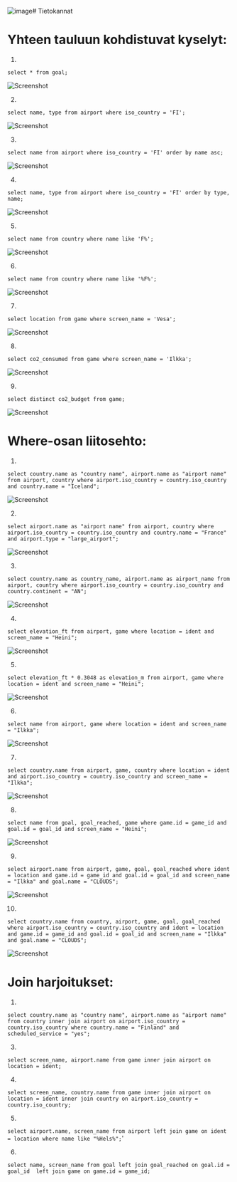 ![image](https://github.com/user-attachments/assets/434a938e-2c77-4e73-b1a9-bc7a3a06c0bd)# Tietokannat

# Yhteen tauluun kohdistuvat kyselyt:

1.
`select * from goal;`

![Screenshot](https://raw.githubusercontent.com/SolMaakinen/tietokannat/3c816e06e35bde5dddca210c2d98b49c047fa34d/Screenshot%202024-09-18%20114117.png)

2.
`select name, type from airport where iso_country = 'FI';`

![Screenshot](https://raw.githubusercontent.com/SolMaakinen/tietokannat/0e0f2c48fb1a7819e591af2ee25b761a0bd336cd/Screenshot%202024-09-18%20120901.png)

3.
`select name from airport where iso_country = 'FI' order by name asc;`

![Screenshot](https://raw.githubusercontent.com/SolMaakinen/tietokannat/0e0f2c48fb1a7819e591af2ee25b761a0bd336cd/Screenshot%202024-09-18%20121527.png)

4.
`select name, type from airport where iso_country = 'FI' order by type, name;`

![Screenshot](https://raw.githubusercontent.com/SolMaakinen/tietokannat/0e0f2c48fb1a7819e591af2ee25b761a0bd336cd/Screenshot%202024-09-18%20121902.png)

5.
`select name from country where name like 'F%';`

![Screenshot](https://raw.githubusercontent.com/SolMaakinen/tietokannat/0e0f2c48fb1a7819e591af2ee25b761a0bd336cd/Screenshot%202024-09-18%20122852.png)

6.
`select name from country where name like '%F%';`

![Screenshot](https://raw.githubusercontent.com/SolMaakinen/tietokannat/0e0f2c48fb1a7819e591af2ee25b761a0bd336cd/Screenshot%202024-09-18%20124559.png)

7.
`select location from game where screen_name = 'Vesa';`

![Screenshot](https://raw.githubusercontent.com/SolMaakinen/tietokannat/0e0f2c48fb1a7819e591af2ee25b761a0bd336cd/Screenshot%202024-09-18%20124754.png)

8.
`select co2_consumed from game where screen_name = 'Ilkka';`

![Screenshot](https://raw.githubusercontent.com/SolMaakinen/tietokannat/0e0f2c48fb1a7819e591af2ee25b761a0bd336cd/Screenshot%202024-09-18%20125031.png)

9.
`select distinct co2_budget from game;`

![Screenshot](https://raw.githubusercontent.com/SolMaakinen/tietokannat/0e0f2c48fb1a7819e591af2ee25b761a0bd336cd/Screenshot%202024-09-18%20125234.png)

# Where-osan liitosehto:

1.
`select country.name as "country name", airport.name as "airport name" from airport, country where airport.iso_country = country.iso_country and country.name = "Iceland";`

![Screenshot](https://raw.githubusercontent.com/SolMaakinen/tietokannat/18a4b96b70f56bdbcb6da8e0726b8d2653b24b83/Screenshot%202024-09-18%20134103.png)

2.
`select airport.name as "airport name" from airport, country where airport.iso_country = country.iso_country and country.name = "France" and airport.type = "large_airport";`

![Screenshot](https://raw.githubusercontent.com/SolMaakinen/tietokannat/18a4b96b70f56bdbcb6da8e0726b8d2653b24b83/Screenshot%202024-09-18%20134534.png)

3.
`select country.name as country_name, airport.name as airport_name from airport, country where airport.iso_country = country.iso_country and country.continent = "AN";`

![Screenshot](https://raw.githubusercontent.com/SolMaakinen/tietokannat/18a4b96b70f56bdbcb6da8e0726b8d2653b24b83/Screenshot%202024-09-18%20135451.png)

4.
`select elevation_ft from airport, game where location = ident and screen_name = "Heini";`

![Screenshot](https://raw.githubusercontent.com/SolMaakinen/tietokannat/18a4b96b70f56bdbcb6da8e0726b8d2653b24b83/Screenshot%202024-09-18%20135720.png)

5.
`select elevation_ft * 0.3048 as elevation_m from airport, game where location = ident and screen_name = "Heini";`

![Screenshot](https://raw.githubusercontent.com/SolMaakinen/tietokannat/18a4b96b70f56bdbcb6da8e0726b8d2653b24b83/Screenshot%202024-09-18%20140121.png)

6.
`select name from airport, game where location = ident and screen_name = "Ilkka";`

![Screenshot](https://raw.githubusercontent.com/SolMaakinen/tietokannat/18a4b96b70f56bdbcb6da8e0726b8d2653b24b83/Screenshot%202024-09-18%20140404.png)

7.
`select country.name from airport, game, country where location = ident and airport.iso_country = country.iso_country and screen_name = "Ilkka";`

![Screenshot](https://raw.githubusercontent.com/SolMaakinen/tietokannat/18a4b96b70f56bdbcb6da8e0726b8d2653b24b83/Screenshot%202024-09-18%20140709.png)

8.
`select name from goal, goal_reached, game where game.id = game_id and goal.id = goal_id and screen_name = "Heini";`

![Screenshot](https://raw.githubusercontent.com/SolMaakinen/tietokannat/18a4b96b70f56bdbcb6da8e0726b8d2653b24b83/Screenshot%202024-09-18%20140858.png)

9.
`select airport.name from airport, game, goal, goal_reached where ident = location and game.id = game_id and goal.id = goal_id and screen_name = "Ilkka" and goal.name = "CLOUDS";`

![Screenshot](https://raw.githubusercontent.com/SolMaakinen/tietokannat/18a4b96b70f56bdbcb6da8e0726b8d2653b24b83/Screenshot%202024-09-18%20141011.png)

10.
`select country.name from country, airport, game, goal, goal_reached where airport.iso_country = country.iso_country and ident = location and game.id = game_id and goal.id = goal_id and screen_name = "Ilkka" and goal.name = "CLOUDS";`

![Screenshot](https://raw.githubusercontent.com/SolMaakinen/tietokannat/18a4b96b70f56bdbcb6da8e0726b8d2653b24b83/Screenshot%202024-09-18%20141139.png)

# Join harjoitukset:

1.
`select country.name as "country name", airport.name as "airport name" from country inner join airport on airport.iso_country = country.iso_country where country.name = "Finland" and scheduled_service = "yes";`



3.
`select screen_name, airport.name from game inner join airport on location = ident;`

4.
`select screen_name, country.name from game inner join airport on location = ident inner join country on airport.iso_country = country.iso_country;`

5.
`select airport.name, screen_name from airport left join game on ident = location where name like "%Hels%";`'

6.
`select name, screen_name from goal left join goal_reached on goal.id = goal_id  left join game on game.id = game_id;`
